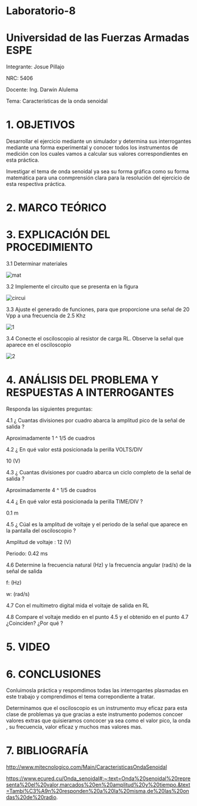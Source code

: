 # Laboratorio-8

# Universidad de las Fuerzas Armadas ESPE
Integrante: Josue Pillajo

NRC: 5406

Docente: Ing. Darwin Alulema

Tema: Características de  la onda senoidal

# 1. OBJETIVOS

Desarrollar el ejercicio  mediante un simulador y determina sus interrogantes  mediante una forma experimental y conocer todos  los  instrumentos de medición con los cuales vamos a calcular  sus valores correspondientes en esta práctica.

Investigar el tema  de  onda senoidal ya sea su forma gráfica como su forma matemática  para una conmprensión clara  para la resolución del ejercicio  de esta respectiva práctica. 


# 2. MARCO TEÓRICO


# 3.  EXPLICACIÓN DEL PROCEDIMIENTO

3.1 Determinar materiales

![mat](https://user-images.githubusercontent.com/84783236/132262555-d72a5ab0-d28b-48d4-852d-1b3523f60e4e.png)

3.2  Implemente el circuito que se presenta en la figura

![circui](https://user-images.githubusercontent.com/84783236/132262588-b17088ce-fc27-4921-8a75-6e13f9fbf77e.png)

3.3  Ajuste el generado  de funciones, para que proporcione  una señal de  20 Vpp a una frecuencia de  2.5  Khz 

![1](https://user-images.githubusercontent.com/84783236/132263228-471a80b3-cca4-4d59-9174-0cb3f3b4b3a2.png)


3.4 Conecte el osciloscopio  al resistor de carga  RL. Observe la señal  que aparece en el osciloscopio

![2](https://user-images.githubusercontent.com/84783236/132263371-654807b3-9c8f-44d8-8185-ba8aeeabc380.png)



# 4.  ANÁLISIS DEL PROBLEMA  Y RESPUESTAS A INTERROGANTES

Responda las siguientes preguntas:

4.1  ¿ Cuantas divisiones  por cuadro abarca  la amplitud pico  de la señal de salida ? 

Aproximadamente 1 ^ 1/5 de cuadros

4.2  ¿ En qué valor está posicionada la perilla  VOLTS/DIV 

10 (V)

4.3  ¿ Cuantas divisiones por cuadro abarca  un ciclo completo  de la señal de salida ?

Aproximadamente  4  ^ 1/5  de cuadros 

4.4  ¿ En qué valor está posicionada la perilla  TIME/DIV ?

0.1  m 

4.5 ¿ Cúal es  la amplitud de voltaje  y el periodo de la señal  que aparece en la pantalla del osciloscopio  ?

Amplitud de voltaje :  12 (V)

Periodo:  0.42  ms

4.6 Determine la frecuencia  natural (Hz)  y la frecuencia angular  (rad/s)  de la señal de salida
  
f:                 (Hz)

w:     (rad/s)

4.7  Con el multimetro digital mida  el voltaje de salida  en RL

4.8  Compare el voltaje medido  en el punto  4.5  y el obtenido en el punto  4.7  ¿Coinciden?  ¿Por qué ?


# 5. VIDEO


# 6. CONCLUSIONES

Conluimosla práctica  y  respomdimos todas las interrogantes plasmadas en este trabajo  y comprendimos el tema correpondiente a tratar.

Determinamos  que el osciloscopio  es un instrumento muy eficaz para  esta clase de problemas ya que gracias a este instrumento  podemos concoer valores  extras que quisieramos  concocer ya sea como  el valor pico, la onda , su frecuencia, valor eficaz y muchos mas valores mas.

# 7. BIBLIOGRAFÍA

http://www.mitecnologico.com/Main/CaracteristicasOndaSenoidal

https://www.ecured.cu/Onda_senoidal#:~:text=Onda%20senoidal%20representa%20el%20valor,marcados%20en%20amplitud%20y%20tiempo.&text=Tambi%C3%A9n%20responden%20a%20la%20misma,de%20las%20ondas%20de%20radio.
